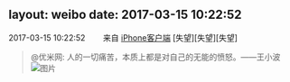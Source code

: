 layout: weibo
date: 2017-03-15 10:22:52
---
<meta name="referrer" content="no-referrer" />

2017-03-15 10:22:52  &nbsp;&nbsp;&nbsp;&nbsp;&nbsp;&nbsp; 来自 <a href="http://app.weibo.com/t/feed/9ksdit" rel="nofollow">iPhone客户端</a>
[失望][失望][失望]
>  @优米网: 人的一切痛苦，本质上都是对自己的无能的愤怒。——王小波 ​​​
>  ![图片](https://wx4.sinaimg.cn/large/6601ce85ly1fdna7flesaj20g4096myn.jpg)
